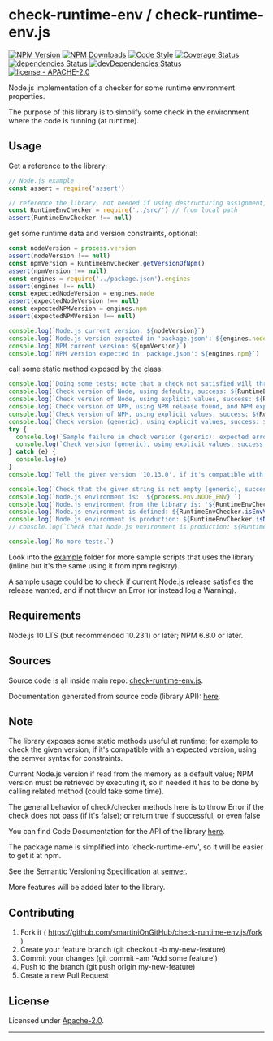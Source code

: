# check-runtime-env / check-runtime-env.js

  [![NPM Version](https://img.shields.io/npm/v/check-runtime-env.svg?style=flat)](https://npmjs.org/package/check-runtime-env/)
  [![NPM Downloads](https://img.shields.io/npm/dm/check-runtime-env.svg?style=flat)](https://npmjs.org/package/check-runtime-env/)
  [![Code Style](https://img.shields.io/badge/code%20style-standard-brightgreen.svg?style=flat)](http://standardjs.com/)
  [![Coverage Status](https://coveralls.io/repos/github/smartiniOnGitHub/check-runtime-env.js/badge.svg?branch=master)](https://coveralls.io/github/smartiniOnGitHub/check-runtime-env.js/?branch=master)
  [![dependencies Status](https://david-dm.org/smartiniOnGitHub/check-runtime-env.js/status.svg)](https://david-dm.org/smartiniOnGitHub/check-runtime-env.js)
  [![devDependencies Status](https://david-dm.org/smartiniOnGitHub/check-runtime-env.js/dev-status.svg)](https://david-dm.org/smartiniOnGitHub/check-runtime-env.js?type=dev)
  [![license - APACHE-2.0](https://img.shields.io/npm/l/check-runtime-env.svg)](http://opensource.org/licenses/APACHE-2.0)

Node.js implementation of a checker for some runtime environment properties.

The purpose of this library is to simplify some check in the environment where 
the code is running (at runtime).


## Usage

Get a reference to the library:

```js
// Node.js example
const assert = require('assert')

// reference the library, not needed if using destructuring assignment, see below
const RuntimeEnvChecker = require('../src/') // from local path
assert(RuntimeEnvChecker !== null)
```

get some runtime data and version constraints, optional:

```js
const nodeVersion = process.version
assert(nodeVersion !== null)
const npmVersion = RuntimeEnvChecker.getVersionOfNpm()
assert(npmVersion !== null)
const engines = require('../package.json').engines
assert(engines !== null)
const expectedNodeVersion = engines.node
assert(expectedNodeVersion !== null)
const expectedNPMVersion = engines.npm
assert(expectedNPMVersion !== null)

console.log(`Node.js current version: ${nodeVersion}`)
console.log(`Node.js version expected in 'package.json': ${engines.node}`)
console.log(`NPM current version: ${npmVersion}`)
console.log(`NPM version expected in 'package.json': ${engines.npm}`)
```

call some static method exposed by the class:

```js
console.log(`Doing some tests; note that a check not satisfied will throw Error ...`)
console.log(`Check version of Node, using defaults, success: ${RuntimeEnvChecker.checkVersionOfNode()}`)
console.log(`Check version of Node, using explicit values, success: ${RuntimeEnvChecker.checkVersionOfNode(nodeVersion, expectedNodeVersion)}`)
console.log(`Check version of NPM, using NPM release found, and NPM expected value implicit, success: ${RuntimeEnvChecker.checkVersionOfNpm(npmVersion)}`)
console.log(`Check version of NPM, using explicit values, success: ${RuntimeEnvChecker.checkVersionOfNpm(npmVersion, expectedNPMVersion)}`)
console.log(`Check version (generic), using explicit values, success: ${RuntimeEnvChecker.checkVersion('10.13.0', '>=8.9.0 <12.0.0')}`)
try {
  console.log(`Sample failure in check version (generic): expected error`)
  console.log(`Check version (generic), using explicit values, success: ${RuntimeEnvChecker.checkVersion('10.13.0', '>=12.0.0')}`)
} catch (e) {
  console.log(e)
}
console.log(`Tell the given version '10.13.0', if it's compatible with the constraint '>=12.0.0': ${RuntimeEnvChecker.isVersionCompatible('10.13.0', '>=12.0.0')}, but anyway no error raised here`)

console.log(`Check that the given string is not empty (generic), success: ${RuntimeEnvChecker.checkStringNotEmpty('10.13.0')}`)
console.log(`Node.js environment is: '${process.env.NODE_ENV}'`)
console.log(`Node.js environment from the library is: '${RuntimeEnvChecker.getNodeEnv()}'`)
console.log(`Node.js environment is defined: ${RuntimeEnvChecker.isEnvVarDefined('NODE_ENV')}`)
console.log(`Node.js environment is production: ${RuntimeEnvChecker.isNodeEnvProduction()}`)
// console.log(`Check that Node.js environment is production: ${RuntimeEnvChecker.checkNodeEnvProduction()}`)

console.log(`No more tests.`)
```

Look into the [example](./example/) folder for more sample scripts that uses the library 
(inline but it's the same using it from npm registry).

A sample usage could be to check if current Node.js release satisfies 
the release wanted, and if not throw an Error (or instead log a Warning).


## Requirements

Node.js 10 LTS (but recommended 10.23.1) or later; NPM 6.8.0 or later.


## Sources

Source code is all inside main repo:
[check-runtime-env.js](https://github.com/smartiniOnGitHub/check-runtime-env.js/).

Documentation generated from source code (library API):
[here](https://smartiniongithub.github.io/check-runtime-env.js/).


## Note

The library exposes some static methods useful at runtime; 
for example to check the given version, 
if it's compatible with an expected version, 
using the semver syntax for constraints.

Current Node.js version if read from the memory as a default value; 
NPM version must be retrieved by executing it, so if needed it has to be done 
by calling related method (could take some time).

The general behavior of check/checker methods here is to throw Error if the check 
does not pass (if it's false); or return true if successful, or even false

You can find Code Documentation for the API of the library [here](https://smartiniongithub.github.io/check-runtime-env.js/).

The package name is simplified into 'check-runtime-env', so it will be easier to get it at npm.

See the Semantic Versioning Specification at [semver](https://semver.org).

More features will be added later to the library.


## Contributing

1. Fork it ( https://github.com/smartiniOnGitHub/check-runtime-env.js/fork )
2. Create your feature branch (git checkout -b my-new-feature)
3. Commit your changes (git commit -am 'Add some feature')
4. Push to the branch (git push origin my-new-feature)
5. Create a new Pull Request


## License

Licensed under [Apache-2.0](./LICENSE).

----
